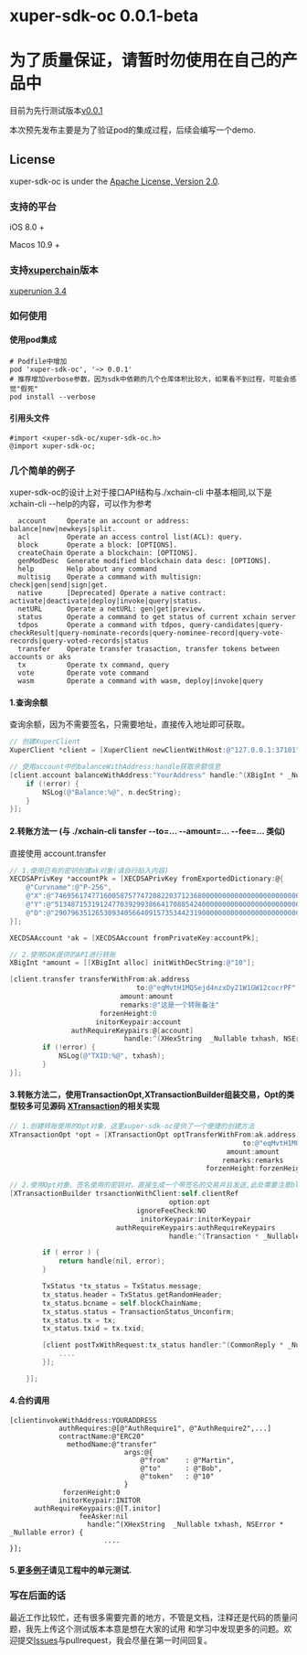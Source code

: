 # xuper-sdk-oc 0.0.1-beta
# 为了质量保证，请暂时勿使用在自己的产品中

目前为先行测试版本[v0.0.1](https://github.com/oblivioned/xuper-sdk-oc/tree/v0.0.1)

本次预先发布主要是为了验证pod的集成过程，后续会编写一个demo.


## License

xuper-sdk-oc is under the [Apache License, Version 2.0](https://github.com/oblivioned/xuper-sdk-oc/blob/master/README.md).


### 支持的平台

iOS 8.0 +

Macos 10.9 +

### 支持[xuperchain](https://github.com/xuperchain/xuperunion)版本

[xuperunion 3.4](https://github.com/xuperchain/xuperunion/tree/v3.4)

### 如何使用

#### 使用pod集成
```
# Podfile中增加
pod 'xuper-sdk-oc', '~> 0.0.1'
# 推荐增加verbose参数，因为sdk中依赖的几个仓库体积比较大，如果看不到过程，可能会感觉"假死"
pod install --verbose
```

#### 引用头文件
```
#import <xuper-sdk-oc/xuper-sdk-oc.h>
@import xuper-sdk-oc;
```

### 几个简单的例子

xuper-sdk-oc的设计上对于接口API结构与./xchain-cli 中基本相同,以下是xchain-cli --help的内容，可以作为参考

```
  account     Operate an account or address: balance|new|newkeys|split.
  acl         Operate an access control list(ACL): query.
  block       Operate a block: [OPTIONS].
  createChain Operate a blockchain: [OPTIONS].
  genModDesc  Generate modified blockchain data desc: [OPTIONS].
  help        Help about any command
  multisig    Operate a command with multisign: check|gen|send|sign|get.
  native      [Deprecated] Operate a native contract: activate|deactivate|deploy|invoke|query|status.
  netURL      Operate a netURL: gen|get|preview.
  status      Operate a command to get status of current xchain server
  tdpos       Operate a command with tdpos, query-candidates|query-checkResult|query-nominate-records|query-nominee-record|query-vote-records|query-voted-records|status
  transfer    Operate transfer trasaction, transfer tokens between accounts or aks
  tx          Operate tx command, query
  vote        Operate vote command
  wasm        Operate a command with wasm, deploy|invoke|query
```

#### 1.查询余额

查询余额，因为不需要签名，只需要地址，直接传入地址即可获取。

```objective-c
// 创建XuperClient
XuperClient *client = [XuperClient newClientWithHost:@"127.0.0.1:37101" blockChainName:@"xuper"];

// 使用account中的balanceWithAddress:handle获取余额信息
[client.account balanceWithAddress:"YourAddress" handle:^(XBigInt * _Nullable n, NSError * _Nullable error) {
    if (!error) {
        NSLog(@"Balance:%@", n.decString);
    }
}];
```

#### 2.转账方法一 (与 ./xchain-cli tansfer --to=... --amount=... --fee=... 类似)

直接使用 account.transfer

```objective-c
// 1.使用已有的密钥创建ak对象(请自行贴入内容)
XECDSAPrivKey *accountPk = [XECDSAPrivKey fromExportedDictionary:@{
    @"Curvname":@"P-256",
    @"X":@"74695617477160058757747208220371236800000000000000000000000000000000000000000",
    @"Y":@"51348715319124770392993866417088542400000000000000000000000000000000000000000",
    @"D":@"29079635126530934056640915735344231900000000000000000000000000000000000000000"
}];

XECDSAAccount *ak = [XECDSAAccount fromPrivateKey:accountPk];

// 2.使用SDK提供的API进行转账
XBigInt *amount = [[XBigInt alloc] initWithDecString:@"10"];

[client.transfer transferWithFrom:ak.address
                               to:@"eqMvtH1MQSejd4nzxDy21W1GW12cocrPF"
                           amount:amount
                           remarks:@"这是一个转账备注"
                      forzenHeight:0
                     initorKeypair:account
               authRequireKeypairs:@[account]
                            handle:^(XHexString  _Nullable txhash, NSError * _Nullable error) {
        if (!error) {
            NSLog(@"TXID:%@", txhash);
        }
}];
```

#### 3.转账方法二，使用TransactionOpt,XTransactionBuilder组装交易，Opt的类型较多可见源码 [XTransaction](https://github.com/oblivioned/xuper-sdk-oc/tree/master/xuper-sdk-oc/XTransaction)的相关实现
```objective-c
// 1.创建转账使用的Opt对象，这里xuper-sdk-oc提供了一个便捷的创建方法
XTransactionOpt *opt = [XTransactionOpt optTransferWithFrom:ak.address
                                                         to:@"eqMvtH1MQSejd4nzxDy21W1GW12cocrPF"
                                                     amount:amount
                                                    remarks:remarks
                                                forzenHeight:forzenHeight];

// 2.使用Opt对象、签名使用的密钥对，直接生成一个带签名的交易并且发送,此处需要注意block的嵌套使用.
[XTransactionBuilder trsanctionWithClient:self.clientRef
                                       option:opt
                               ignoreFeeCheck:NO
                                initorKeypair:initorKeypair
                          authRequireKeypairs:authRequireKeypairs
                                       handle:^(Transaction * _Nullable tx, NSError * _Nullable error) {

        if ( error ) {
            return handle(nil, error);
        }

        TxStatus *tx_status = TxStatus.message;
        tx_status.header = TxStatus.getRandomHeader;
        tx_status.bcname = self.blockChainName;
        tx_status.status = TransactionStatus_Unconfirm;
        tx_status.tx = tx;
        tx_status.txid = tx.txid;

        [client postTxWithRequest:tx_status handler:^(CommonReply * _Nullable response, NSError * _Nullable error) {
            ....
        }];

    }];
```


#### 4.合约调用
```
[clientinvokeWithAddress:YOURADDRESS
            authRequires:@[@"AuthRequire1", @"AuthRequire2",...]
            contractName:@"ERC20"
              methodName:@"transfer"
                            args:@{
                                @"from"    : @"Martin",
                                @"to"      : @"Bob",
                                @"token"   : @"10"
                            }
             forzenHeight:0
            initorKeypair:INITOR
      authRequireKeypairs:@[T.initor]
                 feeAsker:nil
                   handle:^(XHexString  _Nullable txhash, NSError * _Nullable error) {
                       ....
}];
```


#### 5.[更多例子](https://github.com/oblivioned/xuper-sdk-oc/tree/master/xuper-sdk-ocTests)请见工程中的单元测试.


### 写在后面的话

最近工作比较忙，还有很多需要完善的地方，不管是文档，注释还是代码的质量问题，我先上传这个测试版本本意是想在大家的试用
和学习中发现更多的问题。欢迎提交[Issues](https://github.com/oblivioned/xuper-sdk-oc/issues)与pullrequest，我会尽量在第一时间回复。
